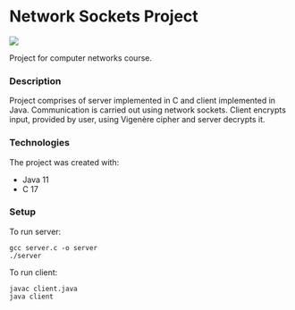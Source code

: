 # Network Sockets Project
[![](https://skills.thijs.gg/icons?i=java,c)](https://skills.thijs.gg)

Project for computer networks course.

### Description
Project comprises of server implemented in C and client implemented in Java. Communication is carried out using network sockets. Client encrypts input, provided by user, using Vigenère cipher and server decrypts it.

### Technologies
The project was created with:
- Java 11
- C 17

### Setup
To run server:
```
gcc server.c -o server
./server
```
To run client:
```
javac client.java
java client
